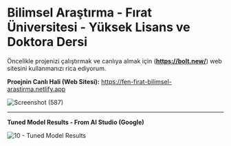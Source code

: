 # Bilimsel Araştırma - Fırat Üniversitesi - Yüksek Lisans ve Doktora Dersi

Öncelikle projenizi çalıştırmak ve canlıya almak için (**https://bolt.new/**) web sitesini kullanmanızı rica ediyorum.

**Proejnin Canlı Hali (Web Sitesi):** https://fen-firat-bilimsel-arastirma.netlify.app

![Screenshot (587)](https://github.com/user-attachments/assets/9b4e4c8b-7050-4a92-9b09-4f2ff4e9b462)

------------------------------------------------------------------------------------------------------------------

**Tuned Model Results - From AI Studio (Google)**

![10 - Tuned Model Results](https://github.com/user-attachments/assets/5c39fb54-6190-4bfd-852e-8e252c43c06e)
